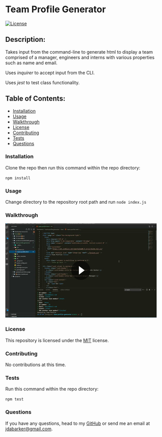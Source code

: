 # Team Profile Generator

[![License](https://img.shields.io/badge/License-MIT-yellow.svg)](https://opensource.org/licenses/MIT)

## Description:

Takes input from the command-line to generate html to display a team comprised of a manager, engineers and interns with various properties such as name and email.

Uses _inquirer_ to accept input from the CLI.

Uses _jest_ to test class functionality.

## Table of Contents:

- [Installation](#installation)
- [Usage](#usage)
- [Walkthrough](#Walkthrough)
- [License](#license)
- [Contributing](#contributing)
- [Tests](#tests)
- [Questions](#questions)

### Installation

Clone the repo then run this command within the repo directory:

`npm install`

### Usage

Change directory to the repository root path and run `node index.js`

### Walkthrough

[![Watch the video](./dist/walkthrough.png)](https://drive.google.com/file/d/1IvkrILqr8MhBmxaHj8Rxgh6ykITzAmzI/view?usp=sharing)

### License

This repository is licensed under the [MIT](https://opensource.org/licenses/MIT) license.

### Contributing

No contributions at this time.

### Tests

Run this command within the repo directory:

`npm test`

### Questions

If you have any questions, head to my [GitHub](https://github.com/DandyCodes) or send me an email at jdabarker@gmail.com.
